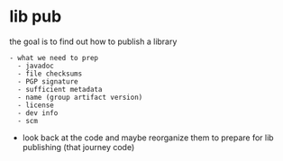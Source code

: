 # lib pub

the goal is to find out how to publish a library

    - what we need to prep
      - javadoc
      - file checksums
      - PGP signature
      - sufficient metadata
      - name (group artifact version)
      - license
      - dev info
      - scm

- look back at the code and maybe reorganize them to prepare for lib publishing (that journey code)